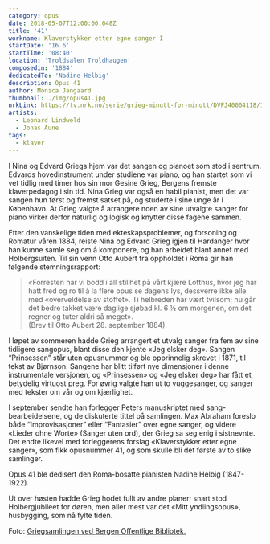 ```yaml
---
category: opus
date: 2018-05-07T12:00:00.048Z
title: '41'
workname: Klaverstykker etter egne sanger I
startDate: '16.6'
startTime: '08:40'
location: 'Troldsalen Troldhaugen'
composedin: '1884'
dedicatedTo: 'Nadine Helbig'
description: Opus 41
author: Monica Jangaard
thumbnail: ./img/opus41.jpg
nrkLink: https://tv.nrk.no/serie/grieg-minutt-for-minutt/DVFJ40004118/16-06-2018
artists:
  - Leonard Lindweld
  - Jonas Aune
tags:
  - klaver
---
```

I Nina og Edvard Griegs hjem var det sangen og pianoet som stod i sentrum. Edvards hovedinstrument under studiene var piano, og han startet som vi vet tidlig med timer hos sin mor Gesine Grieg, Bergens fremste klaverpedagog i sin tid. Nina Grieg var også en habil pianist, men det var sangen hun først og fremst satset på, og studerte i sine unge år i København. At Grieg valgte å arrangere noen av sine utvalgte sanger for piano virker derfor naturlig og logisk og knytter disse fagene sammen.

Etter den vanskelige tiden med ekteskapsproblemer, og forsoning og Romatur våren 1884, reiste Nina og Edvard Grieg igjen til Hardanger hvor han kunne samle seg om å komponere, og han arbeidet blant annet med Holbergsuiten. Til sin venn Otto Aubert fra oppholdet i Roma gir han følgende stemningsrapport:

> «Forresten har vi bodd i all stillhet på vårt kjære Lofthus, hvor jeg har hatt fred og ro til å la flere opus se dagens Iys, dessverre ikke alle med «overveldelse av stoffet». Ti helbreden har vært tvilsom; nu går det bedre takket være daglige sjøbad kl. 6 ½ om morgenen, om det regner og tuter aldri så meget».   
(Brev til Otto Aubert 28. september 1884).

I løpet av sommeren hadde Grieg arrangert et utvalg sanger fra fem av sine tidligere sangopus, blant disse den kjente «Jeg elsker deg». Sangen “Prinsessen” står uten opusnummer og ble opprinnelig skrevet i 1871, til tekst av Bjørnson. Sangene har blitt tilført nye dimensjoner i denne instrumentale versjonen, og «Prinsessen» og «Jeg elsker deg» har fått et betydelig virtuost preg. For øvrig valgte han ut to vuggesanger, og sanger med tekster om vår og om kjærlighet.

I september sendte han forlegger Peters manuskriptet med sang-bearbeidelsene, og de diskuterte tittel på samlingen. Max Abraham foreslo både “Improvisasjoner” eller “Fantasier” over egne sanger, og videre «Lieder ohne Worte» (Sanger uten ord), der Grieg sa seg enig i sistnevnte. Det endte likevel med forleggerens forslag «Klaverstykker etter egne sanger», som fikk opusnummer 41, og som skulle bli det første av to slike samlinger.  

Opus 41 ble dedisert den Roma-bosatte pianisten Nadine Helbig (1847-1922).

Ut over høsten hadde Grieg hodet fullt av andre planer; snart stod Holbergjubileet for døren, men aller mest var det «Mitt yndlingsopus», husbygging, som nå fylte tiden.

Foto: <a href="http://www.bergen.folkebibl.no/cgi-bin/websok-grieg?tnr=241348" target="_blank">Griegsamlingen ved Bergen Offentlige Bibliotek.</a>

